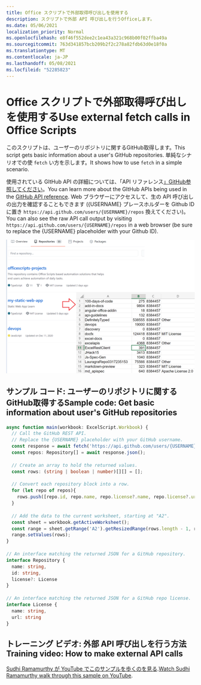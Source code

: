 ```yaml
---
title: Office スクリプトで外部取得呼び出しを使用する
description: スクリプトで外部 API 呼び出しを行うOfficeします。
ms.date: 05/06/2021
localization_priority: Normal
ms.openlocfilehash: e8f46f552dee2c1ea43a321c968b00f02ffba49a
ms.sourcegitcommit: 763d341857bcb209b2f2c278a82fdb63d0e18f0a
ms.translationtype: MT
ms.contentlocale: ja-JP
ms.lasthandoff: 05/08/2021
ms.locfileid: "52285823"
---
```

# <a name="use-external-fetch-calls-in-office-scripts"></a><span data-ttu-id="6f18e-103">Office スクリプトで外部取得呼び出しを使用する</span><span class="sxs-lookup"><span data-stu-id="6f18e-103">Use external fetch calls in Office Scripts</span></span>

<span data-ttu-id="6f18e-104">このスクリプトは、ユーザーのリポジトリに関するGitHub取得します。</span><span class="sxs-lookup"><span data-stu-id="6f18e-104">This script gets basic information about a user's GitHub repositories.</span></span> <span data-ttu-id="6f18e-105">単純なシナリオでの使 `fetch` い方を示します。</span><span class="sxs-lookup"><span data-stu-id="6f18e-105">It shows how to use `fetch` in a simple scenario.</span></span>

<span data-ttu-id="6f18e-106">使用されている GItHub API の詳細については、「API リファレンス[」GitHub参照してください](https://docs.github.com/rest/reference/repos#list-repositories-for-a-user)。</span><span class="sxs-lookup"><span data-stu-id="6f18e-106">You can learn more about the GItHub APIs being used in the [GitHub API reference](https://docs.github.com/rest/reference/repos#list-repositories-for-a-user).</span></span> <span data-ttu-id="6f18e-107">Web ブラウザーにアクセスして、生の API 呼び出しの出力を確認することもできます ({USERNAME} プレースホルダーを Github ID に置き `https://api.github.com/users/{USERNAME}/repos` 換えてください)。</span><span class="sxs-lookup"><span data-stu-id="6f18e-107">You can also see the raw API call output by visiting `https://api.github.com/users/{USERNAME}/repos` in a web browser (be sure to replace the {USERNAME} placeholder with your Github ID).</span></span>

![リポジトリ情報の取得例](../../images/git.png)

## <a name="sample-code-get-basic-information-about-users-github-repositories"></a><span data-ttu-id="6f18e-109">サンプル コード: ユーザーのリポジトリに関するGitHub取得する</span><span class="sxs-lookup"><span data-stu-id="6f18e-109">Sample code: Get basic information about user's GitHub repositories</span></span>

```TypeScript
async function main(workbook: ExcelScript.Workbook) {
  // Call the GitHub REST API.
  // Replace the {USERNAME} placeholder with your GitHub username.
  const response = await fetch('https://api.github.com/users/{USERNAME}/repos');
  const repos: Repository[] = await response.json();
  
  // Create an array to hold the returned values.
  const rows: (string | boolean | number)[][] = [];

  // Convert each repository block into a row.
  for (let repo of repos){ 
    rows.push([repo.id, repo.name, repo.license?.name, repo.license?.url])
  }

  // Add the data to the current worksheet, starting at "A2".
  const sheet = workbook.getActiveWorksheet();
  const range = sheet.getRange('A2').getResizedRange(rows.length - 1, rows[0].length - 1);
  range.setValues(rows);
}

// An interface matching the returned JSON for a GitHub repository.
interface Repository {
  name: string,
  id: string,
  license?: License 
}

// An interface matching the returned JSON for a GitHub repo license.
interface License {
  name: string,
  url: string
}
```

## <a name="training-video-how-to-make-external-api-calls"></a><span data-ttu-id="6f18e-110">トレーニング ビデオ: 外部 API 呼び出しを行う方法</span><span class="sxs-lookup"><span data-stu-id="6f18e-110">Training video: How to make external API calls</span></span>

<span data-ttu-id="6f18e-111">[Sudhi Ramamurthy が YouTube でこのサンプルを歩くのを見る](https://youtu.be/fulP29J418E).</span><span class="sxs-lookup"><span data-stu-id="6f18e-111">[Watch Sudhi Ramamurthy walk through this sample on YouTube](https://youtu.be/fulP29J418E).</span></span>
